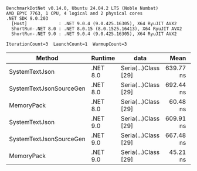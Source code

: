 ```

BenchmarkDotNet v0.14.0, Ubuntu 24.04.2 LTS (Noble Numbat)
AMD EPYC 7763, 1 CPU, 4 logical and 2 physical cores
.NET SDK 9.0.203
  [Host]            : .NET 9.0.4 (9.0.425.16305), X64 RyuJIT AVX2
  ShortRun-.NET 8.0 : .NET 8.0.15 (8.0.1525.16413), X64 RyuJIT AVX2
  ShortRun-.NET 9.0 : .NET 9.0.4 (9.0.425.16305), X64 RyuJIT AVX2

IterationCount=3  LaunchCount=1  WarmupCount=3  

```
| Method                  | Runtime  | data                 | Mean      | Error      | StdDev    | Min       | Max       | Gen0   | Allocated |
|------------------------ |--------- |--------------------- |----------:|-----------:|----------:|----------:|----------:|-------:|----------:|
| SystemTextJson          | .NET 8.0 | Seria(...)Class [29] | 639.77 ns | 209.934 ns | 11.507 ns | 628.25 ns | 651.27 ns | 0.0229 |     392 B |
| SystemTextJsonSourceGen | .NET 8.0 | Seria(...)Class [29] | 692.44 ns |   6.139 ns |  0.337 ns | 692.19 ns | 692.83 ns | 0.0277 |     464 B |
| MemoryPack              | .NET 8.0 | Seria(...)Class [29] |  60.48 ns |   4.021 ns |  0.220 ns |  60.23 ns |  60.62 ns | 0.0072 |     120 B |
| SystemTextJson          | .NET 9.0 | Seria(...)Class [29] | 609.91 ns |  25.388 ns |  1.392 ns | 608.49 ns | 611.27 ns | 0.0229 |     392 B |
| SystemTextJsonSourceGen | .NET 9.0 | Seria(...)Class [29] | 667.48 ns |   8.398 ns |  0.460 ns | 667.04 ns | 667.96 ns | 0.0277 |     464 B |
| MemoryPack              | .NET 9.0 | Seria(...)Class [29] |  45.21 ns |   5.801 ns |  0.318 ns |  44.97 ns |  45.57 ns | 0.0072 |     120 B |
